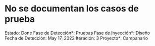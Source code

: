 # No se documentan los casos de prueba

Estado: Done
Fase de Detección*: Pruebas
Fase de Inyección*: Diseño
Fecha de Detección: May 17, 2022
Iteración: 3
Proyecto*: Campanario